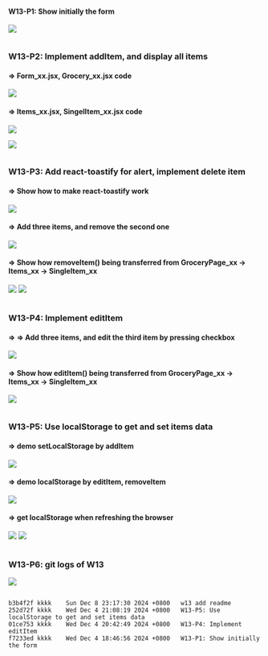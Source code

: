 #### W13-P1: Show initially the form
 
![](w13-p1.png)
 
```

```

### W13-P2: Implement addItem, and display all items
 
#### => Form_xx.jsx, Grocery_xx.jsx code
 
![](w13-p2-1.png)
 
#### => Items_xx.jsx, SingelItem_xx.jsx code
 
![](w13-p2-2.png)

![](w13-p2-3.png)
 
```

```


### W13-P3: Add react-toastify for alert, implement delete item
 
#### => Show how to make react-toastify work
 
![](w13-p3-1.png)
 
#### => Add three items, and remove the second one
 
![](w13-p3-2.png)
 
#### => Show how removeItem() being transferred from GroceryPage_xx -> Items_xx -> SingleItem_xx
 
![](w13-p3-4.png)
![](w13-p3-3.png)
 
```

```


### W13-P4: Implement editItem
 
#### => => Add three items, and edit the third item by pressing checkbox
 
![](w13-p4-1.png)
 
#### => Show how editItem() being transferred from GroceryPage_xx -> Items_xx -> SingleItem_xx
 
![](w13-p4-2.png)
 
```

```


### W13-P5: Use localStorage to get and set items data
 
#### => demo setLocalStorage by addItem
 
![](w13-p5-1.png)
 
#### => demo localStorage by editItem, removeItem
 
![](w13-p5-1.png)
 
#### => get localStorage when refreshing the browser
 
![](w13-p5-2.png)
![](w13-p5-3.png)
 
```

```
 
### W13-P6: git logs of W13
 
![](w13-logs.png)

```

b3b4f2f kkkk    Sun Dec 8 23:17:30 2024 +0800   w13 add readme
252d72f kkkk    Wed Dec 4 21:08:19 2024 +0800   W13-P5: Use localStorage to get and set items data
01ce753 kkkk    Wed Dec 4 20:42:49 2024 +0800   W13-P4: Implement editItem
f7233ed kkkk    Wed Dec 4 18:46:56 2024 +0800   W13-P1: Show initially the form

```